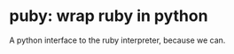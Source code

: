 puby: wrap ruby in python
=========================

A python interface to the ruby interpreter, because we can.
